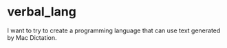 # verbal_lang
I want to try to create a programming language that can use text generated by Mac Dictation.
